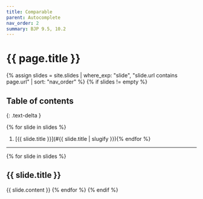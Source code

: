 ```yaml
---
title: Comparable
parent: Autocomplete
nav_order: 2
summary: BJP 9.5, 10.2
---
```


# {{ page.title }}

{% assign slides = site.slides | where_exp: "slide", "slide.url contains page.url" | sort: "nav_order" %}
{% if slides != empty %}
## Table of contents
{: .text-delta }

{% for slide in slides %}
1. [{{ slide.title }}](#{{ slide.title | slugify }}){% endfor %}

---

{% for slide in slides %}
## {{ slide.title }}
{{ slide.content }}
{% endfor %}
{% endif %}

